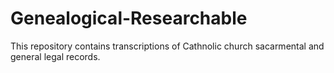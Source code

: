 # Genealogical-Researchable

This repository contains transcriptions of Cathnolic church sacarmental and general legal records.
